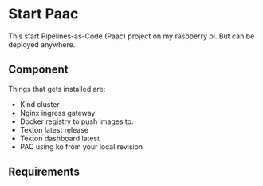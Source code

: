 # Start Paac

This start Pipelines-as-Code (Paac) project on my raspberry pi. But can be deployed anywhere.

## Component

Things that gets installed are:

- Kind cluster
- Nginx ingress gateway
- Docker registry to push images to.
- Tekton latest release
- Tekton dashboard latest
- PAC using ko from your local revision

## Requirements
